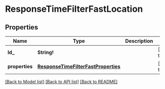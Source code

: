 # ResponseTimeFilterFastLocation

## Properties
Name | Type | Description | Notes
------------ | ------------- | ------------- | -------------
**Id_** | **String!** |  | [default to null]
**properties** | [**ResponseTimeFilterFastProperties**](ResponseTimeFilterFastProperties.md) |  | [default to null]

[[Back to Model list]](../README.md#documentation-for-models) [[Back to API list]](../README.md#documentation-for-api-endpoints) [[Back to README]](../README.md)



